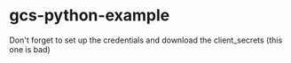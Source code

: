gcs-python-example
==================

Don't forget to set up the credentials and download the client_secrets (this one is bad)
